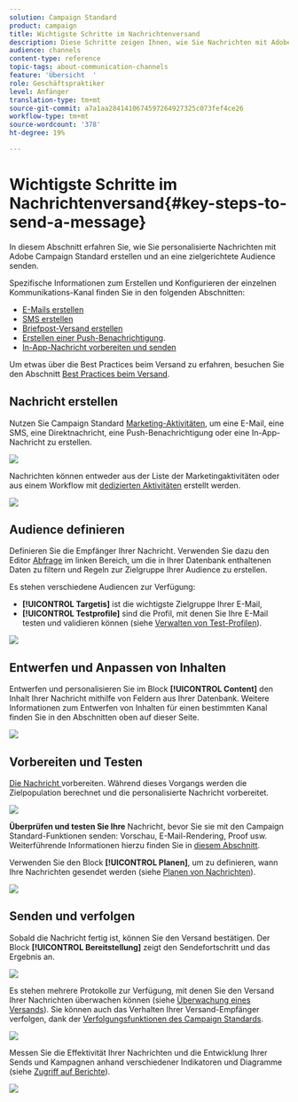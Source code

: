 ```yaml
---
solution: Campaign Standard
product: campaign
title: Wichtigste Schritte im Nachrichtenversand
description: Diese Schritte zeigen Ihnen, wie Sie Nachrichten mit Adobe Campaign erstellen und senden können.
audience: channels
content-type: reference
topic-tags: about-communication-channels
feature: 'Übersicht  '
role: Geschäftspraktiker
level: Anfänger
translation-type: tm+mt
source-git-commit: a7a1aa2841410674597264927325c073fef4ce26
workflow-type: tm+mt
source-wordcount: '378'
ht-degree: 19%

---
```



# Wichtigste Schritte im Nachrichtenversand{#key-steps-to-send-a-message}

In diesem Abschnitt erfahren Sie, wie Sie personalisierte Nachrichten mit Adobe Campaign Standard erstellen und an eine zielgerichtete Audience senden.

Spezifische Informationen zum Erstellen und Konfigurieren der einzelnen Kommunikations-Kanal finden Sie in den folgenden Abschnitten:

* [E-Mails erstellen](../../channels/using/creating-an-email.md) 
* [SMS erstellen](../../channels/using/creating-an-sms-message.md)
* [Briefpost-Versand erstellen](../../channels/using/creating-the-direct-mail.md)
* [Erstellen einer Push-Benachrichtigung](../../channels/using/preparing-and-sending-a-push-notification.md).
* [In-App-Nachricht vorbereiten und senden](../../channels/using/preparing-and-sending-an-in-app-message.md)

Um etwas über die Best Practices beim Versand zu erfahren, besuchen Sie den Abschnitt [Best Practices beim Versand](../../sending/using/delivery-best-practices.md).

## Nachricht erstellen

Nutzen Sie Campaign Standard [Marketing-Aktivitäten](../../start/using/marketing-activities.md), um eine E-Mail, eine SMS, eine Direktnachricht, eine Push-Benachrichtigung oder eine In-App-Nachricht zu erstellen.

![](assets/marketing-activities.png)

Nachrichten können entweder aus der Liste der Marketingaktivitäten oder aus einem Workflow mit [dedizierten Aktivitäten](../../automating/using/about-channel-activities.md) erstellt werden.

![](assets/steps-channel.png)

## Audience definieren

Definieren Sie die Empfänger Ihrer Nachricht. Verwenden Sie dazu den Editor [Abfrage](../../automating/using/editing-queries.md) im linken Bereich, um die in Ihrer Datenbank enthaltenen Daten zu filtern und Regeln zur Zielgruppe Ihrer Audience zu erstellen.

Es stehen verschiedene Audiencen zur Verfügung:

* **[!UICONTROL Targetis]** ist die wichtigste Zielgruppe Ihrer E-Mail,
* **[!UICONTROL Testprofile]** sind die Profil, mit denen Sie Ihre E-Mail testen und validieren können (siehe  [Verwalten von Test-Profilen](../../audiences/using/managing-test-profiles.md)).

![](assets/steps-audience.png)

## Entwerfen und Anpassen von Inhalten

Entwerfen und personalisieren Sie im Block **[!UICONTROL Content]** den Inhalt Ihrer Nachricht mithilfe von Feldern aus Ihrer Datenbank. Weitere Informationen zum Entwerfen von Inhalten für einen bestimmten Kanal finden Sie in den Abschnitten oben auf dieser Seite.

![](assets/steps-content.png)

## Vorbereiten und Testen

[Die Nachricht ](../../sending/using/preparing-the-send.md) vorbereiten. Während dieses Vorgangs werden die Zielpopulation berechnet und die personalisierte Nachricht vorbereitet.

![](assets/steps-prepare.png)

**Überprüfen und testen Sie Ihre** Nachricht, bevor Sie sie mit den Campaign Standard-Funktionen senden: Vorschau, E-Mail-Rendering, Proof usw. Weiterführende Informationen hierzu finden Sie in [diesem Abschnitt](../../sending/using/previewing-messages.md).

Verwenden Sie den Block **[!UICONTROL Planen]**, um zu definieren, wann Ihre Nachrichten gesendet werden (siehe [Planen von Nachrichten](../../sending/using/about-scheduling-messages.md)).

![](assets/steps-schedule.png)

## Senden und verfolgen

Sobald die Nachricht fertig ist, können Sie den Versand bestätigen. Der Block **[!UICONTROL Bereitstellung]** zeigt den Sendefortschritt und das Ergebnis an.

![](assets/steps-send.png)

Es stehen mehrere Protokolle zur Verfügung, mit denen Sie den Versand Ihrer Nachrichten überwachen können (siehe [Überwachung eines Versands](../../sending/using/monitoring-a-delivery.md)). Sie können auch das Verhalten Ihrer Versand-Empfänger verfolgen, dank der [Verfolgungsfunktionen des Campaign Standards](../../sending/using/tracking-messages.md).

![](../../sending/using/assets/tracking_logs.png)

Messen Sie die Effektivität Ihrer Nachrichten und die Entwicklung Ihrer Sends und Kampagnen anhand verschiedener Indikatoren und Diagramme (siehe [Zugriff auf Berichte](../../reporting/using/about-dynamic-reports.md)).

![](assets/steps-reports.png)
